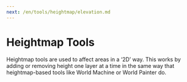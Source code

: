 ```yaml
---
next: /en/tools/heightmap/elevation.md
---
```


# Heightmap Tools

Heightmap tools are used to affect areas in a ‘2D’ way. This works by adding or removing height one layer at a time in the same way that heightmap-based tools like World Machine or World Painter do.
